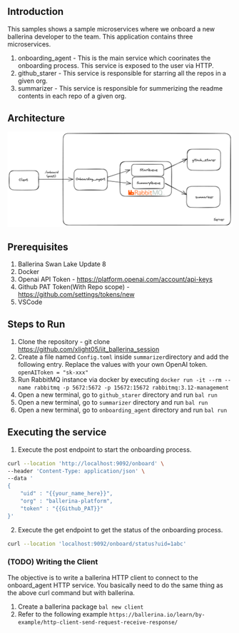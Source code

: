 ## Introduction
This samples shows a sample microservices where we onboard a new ballerina developer to the team. This application contains three microservices.

1. onboarding_agent - This is the main service which coorinates the onboarding process. This service is exposed to the user via HTTP.
2. github_starer - This service is responsible for starring all the repos in a given org.
3. summarizer - This service is responsible for summerizing the readme contents in each repo of a given org.

## Architecture
![Diagram](diagram.png)


## Prerequisites
1. Ballerina Swan Lake Update 8
2. Docker
3. Openai API Token - https://platform.openai.com/account/api-keys
4. Github PAT Token(With Repo scope) - https://github.com/settings/tokens/new
5. VSCode

## Steps to Run

1. Clone the repository - git clone https://github.com/xlight05/iit_ballerina_session
2. Create a file named `Config.toml` inside `summarizer`directory and add the following entry. Replace the values with your own OpenAI token. `openAIToken = "sk-xxx"`
3. Run RabbitMQ instance via docker by executing `docker run -it --rm --name rabbitmq -p 5672:5672 -p 15672:15672 rabbitmq:3.12-management`
4. Open a new terminal, go to `github_starer` directory and run `bal run`
5. Open a new terminal, go to `summarizer` directory and run `bal run`
6. Open a new terminal, go to `onboarding_agent` directory and run `bal run`

## Executing the service
1. Execute the post endpoint to start the onboarding process. 
```bash
curl --location 'http://localhost:9092/onboard' \
--header 'Content-Type: application/json' \
--data '
{
    "uid" : "{{your_name_here}}",
    "org" : "ballerina-platform",
    "token" : "{{Github_PAT}}"
}'
```

2. Execute the get endpoint to get the status of the onboarding process. 
```bash
curl --location 'localhost:9092/onboard/status?uid=1abc'
```

### (TODO) Writing the Client

The objective is to write a ballerina HTTP client to connect to the onboard_agent HTTP service. You basically need to do the same thing as the above curl command but with ballerina.

1. Create a ballerina package `bal new client`
2. Refer to the following example `https://ballerina.io/learn/by-example/http-client-send-request-receive-response/`
